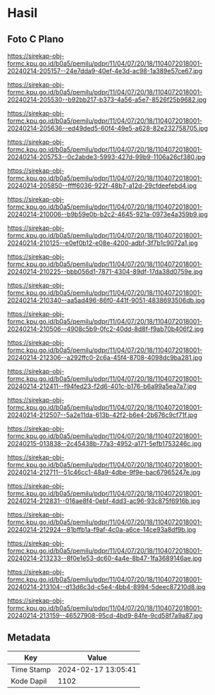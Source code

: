 # Hasil

## Foto C Plano

https://sirekap-obj-formc.kpu.go.id/b0a5/pemilu/pdpr/11/04/07/20/18/1104072018001-20240214-205157--24e7dda9-40ef-4e3d-ac98-1a389e57ce67.jpg

https://sirekap-obj-formc.kpu.go.id/b0a5/pemilu/pdpr/11/04/07/20/18/1104072018001-20240214-205530--b92bb217-b373-4a56-a5e7-8526f25b9682.jpg

https://sirekap-obj-formc.kpu.go.id/b0a5/pemilu/pdpr/11/04/07/20/18/1104072018001-20240214-205636--ed49ded5-60f4-49e5-a628-82e232758705.jpg

https://sirekap-obj-formc.kpu.go.id/b0a5/pemilu/pdpr/11/04/07/20/18/1104072018001-20240214-205753--0c2abde3-5993-427d-99b9-1106a26cf380.jpg

https://sirekap-obj-formc.kpu.go.id/b0a5/pemilu/pdpr/11/04/07/20/18/1104072018001-20240214-205850--ffff6036-922f-48b7-a12d-29cfdeefebd4.jpg

https://sirekap-obj-formc.kpu.go.id/b0a5/pemilu/pdpr/11/04/07/20/18/1104072018001-20240214-210006--b9b59e0b-b2c2-4645-921a-0973e4a359b9.jpg

https://sirekap-obj-formc.kpu.go.id/b0a5/pemilu/pdpr/11/04/07/20/18/1104072018001-20240214-210125--e0ef0b12-e08e-4200-adbf-3f7b1c9072a1.jpg

https://sirekap-obj-formc.kpu.go.id/b0a5/pemilu/pdpr/11/04/07/20/18/1104072018001-20240214-210225--bbb056d1-7871-4304-89df-17da38d0759e.jpg

https://sirekap-obj-formc.kpu.go.id/b0a5/pemilu/pdpr/11/04/07/20/18/1104072018001-20240214-210340--aa5ad496-86f0-441f-9051-4838693506db.jpg

https://sirekap-obj-formc.kpu.go.id/b0a5/pemilu/pdpr/11/04/07/20/18/1104072018001-20240214-210506--4908c5b9-0fc2-40dd-8d8f-f9ab70b406f2.jpg

https://sirekap-obj-formc.kpu.go.id/b0a5/pemilu/pdpr/11/04/07/20/18/1104072018001-20240214-212306--a292ffc0-2c6a-45f4-8708-4098dc9ba281.jpg

https://sirekap-obj-formc.kpu.go.id/b0a5/pemilu/pdpr/11/04/07/20/18/1104072018001-20240214-212411--f94fed23-f2d6-401c-b176-b6a99a5ea7a7.jpg

https://sirekap-obj-formc.kpu.go.id/b0a5/pemilu/pdpr/11/04/07/20/18/1104072018001-20240214-212507--5a2e11da-613b-42f2-b6e4-2b676c9cf71f.jpg

https://sirekap-obj-formc.kpu.go.id/b0a5/pemilu/pdpr/11/04/07/20/18/1104072018001-20240215-013838--2c45438b-77a3-4952-a171-5efb1753246c.jpg

https://sirekap-obj-formc.kpu.go.id/b0a5/pemilu/pdpr/11/04/07/20/18/1104072018001-20240214-212711--51c46cc1-48a9-4dbe-9f9e-bac67965247e.jpg

https://sirekap-obj-formc.kpu.go.id/b0a5/pemilu/pdpr/11/04/07/20/18/1104072018001-20240214-212831--016ae8f4-0ebf-4dd3-ac96-93c875f6916b.jpg

https://sirekap-obj-formc.kpu.go.id/b0a5/pemilu/pdpr/11/04/07/20/18/1104072018001-20240214-212924--81bffb1a-f9af-4c0a-a6ce-14ce93a8df9b.jpg

https://sirekap-obj-formc.kpu.go.id/b0a5/pemilu/pdpr/11/04/07/20/18/1104072018001-20240214-213233--8f0e1e53-dc60-4a4e-8b47-1fa3689146ae.jpg

https://sirekap-obj-formc.kpu.go.id/b0a5/pemilu/pdpr/11/04/07/20/18/1104072018001-20240214-213104--d13d6c3d-c5e4-4bb4-8994-5deec87210d8.jpg

https://sirekap-obj-formc.kpu.go.id/b0a5/pemilu/pdpr/11/04/07/20/18/1104072018001-20240214-213159--46527908-95cd-4bd9-84fe-9cd58f7a9a87.jpg


## Metadata

| Key        | Value               |
| ---------- | ------------------- |
| Time Stamp | 2024-02-17 13:05:41 |
| Kode Dapil | 1102                |




